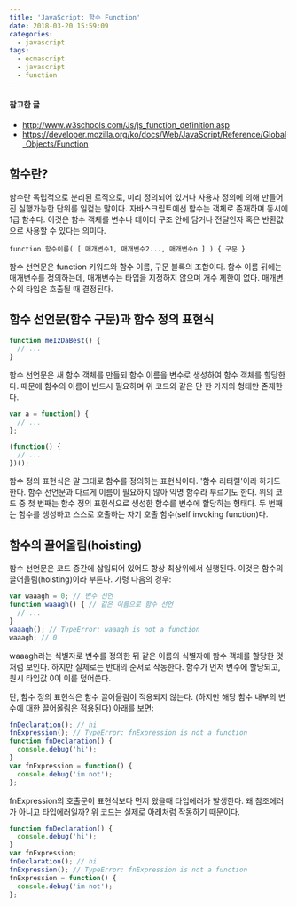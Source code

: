 ```yaml
---
title: 'JavaScript: 함수 Function'
date: 2018-03-20 15:59:09
categories:
  - javascript
tags:
  - ecmascript
  - javascript
  - function
---
```


#### 참고한 글
- http://www.w3schools.com/Js/js_function_definition.asp
- https://developer.mozilla.org/ko/docs/Web/JavaScript/Reference/Global_Objects/Function

## 함수란?
함수란 독립적으로 분리된 로직으로, 미리 정의되어 있거나 사용자 정의에 의해 만들어진 실행가능한 단위를 일컫는 말이다. 자바스크립트에선 함수는 객체로 존재하며 동시에 1급 함수다. 이것은 함수 객체를 변수나 데이터 구조 안에 담거나 전달인자 혹은 반환값으로 사용할 수 있다는 의미다.
```
function 함수이름( [ 매개변수1, 매개변수2..., 매개변수n ] ) { 구문 }
```
함수 선언문은 function 키워드와 함수 이름, 구문 블록의 조합이다. 함수 이름 뒤에는 매개변수를 정의하는데, 매개변수는 타입을 지정하지 않으며 개수 제한이 없다. 매개변수의 타입은 호출될 때 결정된다.

## 함수 선언문(함수 구문)과 함수 정의 표현식
```js
function meIzDaBest() {
  // ...
}
```
함수 선언문은 새 함수 객체를 만들되 함수 이름을 변수로 생성하여 함수 객체를 할당한다. 때문에 함수의 이름이 반드시 필요하며 위 코드와 같은 단 한 가지의 형태만 존재한다.
```js
var a = function() {
  // ...
};

(function() {
  // ...
})();
```
함수 정의 표현식은 말 그대로 함수를 정의하는 표현식이다. '함수 리터럴'이라 하기도 한다. 함수 선언문과 다르게 이름이 필요하지 않아 익명 함수라 부르기도 한다. 위의 코드 중 첫 번째는 함수 정의 표현식으로 생성한 함수를 변수에 할당하는 형태다. 두 번째는 함수를 생성하고 스스로 호출하는 자기 호출 함수(self invoking function)다.

## 함수의 끌어올림(hoisting)
함수 선언문은 코드 중간에 삽입되어 있어도 항상 최상위에서 실행된다. 이것은 함수의 끌어올림(hoisting)이라 부른다. 가령 다음의 경우:
```js
var waaagh = 0; // 변수 선언
function waaagh() { // 같은 이름으로 함수 선언
  // ...
}
waaagh(); // TypeError: waaagh is not a function
waaagh; // 0
```
waaagh라는 식별자로 변수를 정의한 뒤 같은 이름의 식별자에 함수 객체를 할당한 것처럼 보인다. 하지만 실제로는 반대의 순서로 작동한다. 함수가 먼저 변수에 할당되고, 원시 타입값 0이 이를 덮어쓴다.

단, 함수 정의 표현식은 함수 끌어올림이 적용되지 않는다. (하지만 해당 함수 내부의 변수에 대한 끌어올림은 적용된다) 아래를 보면:
```js
fnDeclaration(); // hi
fnExpression(); // TypeError: fnExpression is not a function
function fnDeclaration() {
  console.debug('hi');
}
var fnExpression = function() {
  console.debug('im not');
};
```
fnExpression의 호출문이 표현식보다 먼저 왔을때 타입에러가 발생한다. 왜 참조에러가 아니고 타입에러일까? 위 코드는 실제로 아래처럼 작동하기 때문이다.
```js
function fnDeclaration() {
  console.debug('hi');
}
var fnExpression;
fnDeclaration(); // hi
fnExpression(); // TypeError: fnExpression is not a function
fnExpression = function() {
  console.debug('im not');
};
```
